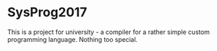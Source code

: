 # SysProg2017
This is a project for university - a compiler for a rather simple custom programming language. Nothing too special.
